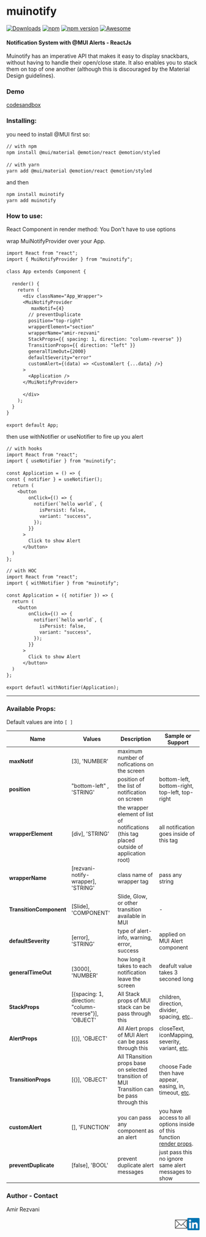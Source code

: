 # muinotify

<a href="https://www.npmjs.com/package/muinotify"><img alt="Downloads" src="http://img.shields.io/npm/dm/muinotify.svg"></a>
[![npm](https://img.shields.io/npm/dt/muinotify.svg)](https://www.npmjs.com/package/muinotify)
<a href="https://www.npmjs.com/package/muinotify"><img alt="npm version" src="https://badge.fury.io/js/muinotify.svg"></a>
[![Awesome](https://cdn.rawgit.com/sindresorhus/awesome/d7305f38d29fed78fa85652e3a63e154dd8e8829/media/badge.svg)](https://github.com/sindresorhus/awesome)

#### Notification System with @MUI Alerts - ReactJs

Muinotify has an imperative API that makes it easy to display snackbars, without having to handle their open/close state. It also enables you to stack them on top of one another (although this is discouraged by the Material Design guidelines).

### Demo
[codesandbox](https://codesandbox.io/s/brave-bush-0ikucu?file=/src/App.js)


### Installing:

you need to install @MUI first so:

```
// with npm
npm install @mui/material @emotion/react @emotion/styled

// with yarn
yarn add @mui/material @emotion/react @emotion/styled

```

and then

```
npm install muinotify
yarn add muinotify

```

### How to use:

React Component in render method:
You Don't have to use options

wrap MuiNotifyProvider over your App.

```
import React from "react";
import { MuiNotifyProvider } from "muinotify";

class App extends Component {

  render() {
    return (
      <div className="App_Wrapper">
      <MuiNotifyProvider
         maxNotif={4}
        // preventDuplicate
        position="top-right"
        wrapperElement="section"
        wrapperName="amir-rezvani"
        StackProps={{ spacing: 1, direction: "column-reverse" }}
        TransitionProps={{ direction: "left" }}
        generalTimeOut={2000}
        defaultSeverity="error"
        customAlert={(data) => <CustomAlert {...data} />}
      >
        <Application />
      </MuiNotifyProvider>

      </div>
    );
  }
}

export default App;
```

then use withNotifier or useNotifier to fire up you alert

```
// with hooks
import React from "react";
import { useNotifier } from "muinotify";

const Application = () => {
const { notifier } = useNotifier();
  return (
    <button
        onClick={() => {
          notifier(`hello world`, {
            isPersist: false,
            variant: "success",
          });
        }}
      >
        Click to show Alert
      </button>
  )
};
```

```
// with HOC
import React from "react";
import { withNotifier } from "muinotify";

const Application = ({ notifier }) => {
  return (
    <button
        onClick={() => {
          notifier(`hello world`, {
            isPersist: false,
            variant: "success",
          });
        }}
      >
        Click to show Alert
      </button>
  )
};

export defautl withNotifier(Application);
```

<hr>

### Available Props:

Default values are into `[ ]`

| Name                    | Values                                                | Description                                                                                 | Sample or Support                                                                                                  |
| ----------------------- | ----------------------------------------------------- | ------------------------------------------------------------------------------------------- | ------------------------------------------------------------------------------------------------------------------ |
| **maxNotif**            | [3], 'NUMBER'                                         | maximum number of nofications on the screen                                                 | <NotifierProvider maxNotif={4} />                                                                                  |
| **position**            | "bottom-left" , 'STRING'                              | position of the list of notification on screen                                              | bottom-left, bottom-right, top-left, top-right                                                                     |
| **wrapperElement**      | [div], 'STRING'                                       | the wrapper element of list of notifications (this tag placed outside of application root)  | all notification goes inside of this tag                                                                           |
| **wrapperName**         | [rezvani-notify-wrapper], 'STRING'                    | class name of wrapper tag                                                                   | pass any string                                                                                                    |
| **TransitionComponent** | [Slide], 'COMPONENT'                                  | Slide, Glow, or other transition available in MUI                                           | - <NotifierProvider TransitionComponent={Glow} />                                                                  |
| **defaultSeverity**     | [error], 'STRING'                                     | type of alert- info, warning, error, success                                                | applied on MUI Alert component                                                                                     |
| **generalTimeOut**      | [3000], 'NUMBER'                                      | how long it takes to each notification leave the screen                                     | deafult value takes 3 seconed long                                                                                 |
| **StackProps**          | [{spacing: 1, direction: "column-reverse"}], 'OBJECT' | All Stack props of MUI stack can be pass through this                                       | children, direction, divider, spacing, [etc](https://mui.com/api/stack/)..                                         |
| **AlertProps**          | [{}], 'OBJECT'                                        | All Alert props of MUI Alert can be pass through this                                       | closeText, iconMapping, severity, variant, [etc](https://mui.com/api/alert/).                                      |
| **TransitionProps**     | [{}], 'OBJECT'                                        | All TRansition props base on selected transition of MUI Transition can be pass through this | choose Fade then have appear, easing, in, timeout, [etc](https://mui.com/api/fade/).                               |
| **customAlert**         | [], 'FUNCTION'                                        | you can pass any component as an alert                                                      | you have access to all options inside of this function [render props](https://reactjs.org/docs/render-props.html). |
| **preventDuplicate**    | [false], 'BOOL'                                       | prevent duplicate alert messages                                                            | just pass this no ignore same alert messages to show                                                               |

### Author - Contact

Amir Rezvani

<a href="https://www.linkedin.com/in/abolfazl-r-8ab17594/"><img src="./public/logos/linkedin.png" alt="Amir Rezvani Linkedin profile" align="right" width="32" height="32"/></a>
<a href="mailto:rezvani.frontdev@gmail.com"><img src="./public/logos/contact.png" alt="Amir Rezvani email address" align="right" width="32" height="32"/></a>
